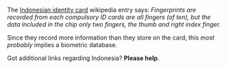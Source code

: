 The [Indonesian identity card](https://en.wikipedia.org/wiki/Indonesian_identity_card) wikipedia entry says:
*Fingerprints are recorded from each compulsory ID cards are all fingers
(of ten), but the data included in the chip only two fingers, the thumb and right index finger.*

Since they record more information than they store on the card, this *most probably* implies
a biometric database.

Got additional links regarding Indonesia? **Please help**.
